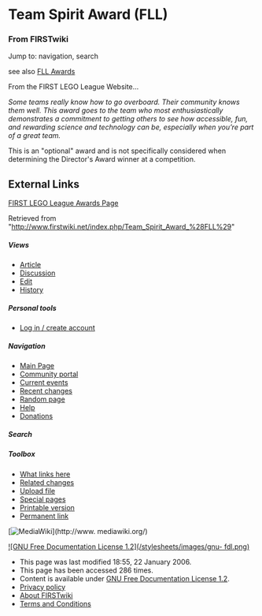 # Team Spirit Award (FLL)

### From FIRSTwiki

Jump to: navigation, search

see also [FLL Awards](/index.php/FLL_Awards "FLL Awards" )

From the FIRST LEGO League Website...

_Some teams really know how to go overboard. Their community knows them well.
This award goes to the team who most enthusiastically demonstrates a
commitment to getting others to see how accessible, fun, and rewarding science
and technology can be, especially when you’re part of a great team._

This is an "optional" award and is not specifically considered when
determining the Director's Award winner at a competition.


##  External Links

[FIRST LEGO League Awards
Page](http://www.firstlegoleague.org/default.aspx?pid=15930|
"http://www.firstlegoleague.org/default.aspx?pid=15930|" )

Retrieved from
"<http://www.firstwiki.net/index.php/Team_Spirit_Award_%28FLL%29>"

##### Views

  * [Article](/index.php/Team_Spirit_Award_%28FLL%29)
  * [Discussion](/index.php?title=Talk:Team_Spirit_Award_%28FLL%29&action=edit)
  * [Edit](/index.php?title=Team_Spirit_Award_%28FLL%29&action=edit)
  * [History](/index.php?title=Team_Spirit_Award_%28FLL%29&action=history)

##### Personal tools

  * [Log in / create account](/index.php?title=Special:Userlogin&returnto=Team_Spirit_Award_\(FLL\))

[](/index.php/Main_Page "Main Page" )

##### Navigation

  * [Main Page](/index.php/Main_Page)
  * [Community portal](/index.php/FIRSTwiki:Community_portal)
  * [Current events](/index.php/Current_events)
  * [Recent changes](/index.php/Special:Recentchanges)
  * [Random page](/index.php/Special:Random)
  * [Help](/index.php/Help:Contents)
  * [Donations](/index.php/FIRSTwiki:Site_support)

##### Search



##### Toolbox

  * [What links here](/index.php/Special:Whatlinkshere/Team_Spirit_Award_%28FLL%29)
  * [Related changes](/index.php/Special:Recentchangeslinked/Team_Spirit_Award_%28FLL%29)
  * [Upload file](/index.php/Special:Upload)
  * [Special pages](/index.php/Special:Specialpages)
  * [Printable version](/index.php?title=Team_Spirit_Award_%28FLL%29&printable=yes)
  * [Permanent link](/index.php?title=Team_Spirit_Award_%28FLL%29&oldid=42817)

[![MediaWiki](/skins/common/images/poweredby_mediawiki_88x31.png)](http://www.
mediawiki.org/)

[![GNU Free Documentation License 1.2](/stylesheets/images/gnu-
fdl.png)](http://www.gnu.org/copyleft/fdl.html)

  * This page was last modified 18:55, 22 January 2006.
  * This page has been accessed 286 times.
  * Content is available under [GNU Free Documentation License 1.2](http://www.gnu.org/copyleft/fdl.html "http://www.gnu.org/copyleft/fdl.html" ).
  * [Privacy policy](/index.php/FIRSTwiki:Privacy_policy "FIRSTwiki:Privacy policy" )
  * [About FIRSTwiki](/index.php/FIRSTwiki:About "FIRSTwiki:About" )
  * [Terms and Conditions](/index.php/FIRSTwiki:Terms_and_conditions "FIRSTwiki:Terms and conditions" )


